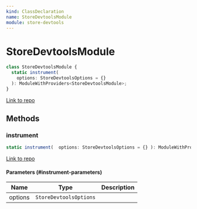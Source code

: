 ```yaml
---
kind: ClassDeclaration
name: StoreDevtoolsModule
module: store-devtools
---
```


# StoreDevtoolsModule

```ts
class StoreDevtoolsModule {
  static instrument(
    options: StoreDevtoolsOptions = {}
  ): ModuleWithProviders<StoreDevtoolsModule>;
}
```

[Link to repo](https://github.com/ngrx/platform/blob/master/modules/store-devtools/src/instrument.ts#L51-L92)

## Methods

### instrument

```ts
static instrument(  options: StoreDevtoolsOptions = {} ): ModuleWithProviders<StoreDevtoolsModule>;
```

[Link to repo](https://github.com/ngrx/platform/blob/master/modules/store-devtools/src/instrument.ts#L53-L91)

#### Parameters (#instrument-parameters)

| Name    | Type                   | Description |
| ------- | ---------------------- | ----------- |
| options | `StoreDevtoolsOptions` |             |
